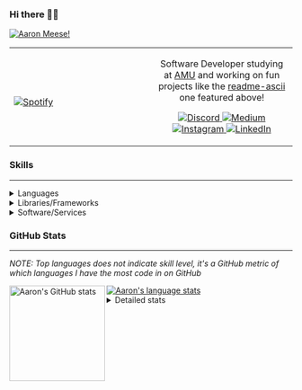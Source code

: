 ### Hi there 👋🏻
[![Aaron Meese!](https://user-images.githubusercontent.com/17814535/88975338-a2aabf00-d27f-11ea-963f-8a19608716b4.png)](https://github.com/ajmeese7/readme-ascii "README ASCII")

<!-- Modified from project here: https://github.com/novatorem/novatorem -->
<table width="100%"> 
  <tr>
  <td width="50%">
      
&nbsp; <br> [![Spotify](https://ajmeese7.vercel.app/api/spotify)](https://open.spotify.com/user/ajmeese)

  </td>
  <td width="50%">

<p align="center">
Software Developer studying at <a href="https://www.amu.apus.edu/">AMU</a> and working on fun 
projects like the <a href="https://github.com/ajmeese7/readme-ascii">readme-ascii</a> one featured above!
</p>
<p align="center">
  <a href="https://discord.gg/PxRTQg3">
    <img src="https://img.shields.io/badge/discord-ajmeese7%234835-369?style=flat-square&logo=discord&logoColor=white&color=purple" alt="Discord" title="Discord">
  </a>
  <a href="https://link.aaronmeese.com/medium">
    <img src="https://img.shields.io/badge/medium-ajmeese7-1DB954?style=flat-square&logo=medium&logoColor=white" alt="Medium" title="Medium">
  </a>
  <br />
  <a href="https://link.aaronmeese.com/instagram">
    <img src="https://img.shields.io/badge/instagram-ajmeese7-1DB954?style=flat-square&logo=instagram&logoColor=white&color=c13584" alt="Instagram" title="Instagram">
  </a>
  <a href="https://link.aaronmeese.com/linkedin">
    <img src="https://img.shields.io/badge/linkedIn-aaronmeese-1DB954?style=flat-square&logo=linkedin&logoColor=white&color=blue" alt="LinkedIn" title="LinkedIn">
  </a>
</p>
  </td>
  </table>

[//]: <> (The `&nbsp;` is to have Aphelion take up more space)

### Skills ###
----
<details>
<summary>Languages</summary>

+ JavaScript
+ HTML
+ CSS
    + [README ASCII](https://github.com/ajmeese7/readme-ascii)
+ PHP
    + [Coupon Booked](https://github.com/ajmeese7/coupon-booked)
    + [Steam Summary](https://github.com/ajmeese7/steam-summary)
+ Java
    + [BRCC Java](https://github.com/ajmeese7/brcc-java)
    + [Euler Problems](https://github.com/ajmeese7/euler-problems)

</details>
<details>
<summary>Libraries/Frameworks</summary>

+ NodeJS
    + [Snapchat Share](https://github.com/ajmeese7/snapchat-share)
    + [FRC Spreadsheets](https://github.com/ajmeese7/frc-spreadsheets)
+ Cordova
+ React Native
+ jQuery
+ Discord.js
    + [Spambot](https://github.com/ajmeese7/spambot)
    + [Automatic Reactions](https://github.com/ajmeese7/automatic-reactions)
    + [Multiple Reactions](https://github.com/ajmeese7/multiple-reactions)
    + [Galley Calls](https://github.com/ajmeese7/galley-calls)
    + [Tatsu Toolbox](https://github.com/ajmeese7/tatsu-toolbox)
+ Puppeteer
    + [README ASCII](https://github.com/ajmeese7/readme-ascii)
    + [Dynamic Page Retrieval](https://github.com/ajmeese7/dynamic-page-retrieval)
+ Nightmare.js
    + [Steam Queue Clicker](https://github.com/ajmeese7/steam-queue-clicker)
    + [Repbot](https://github.com/ajmeese7/repbot)
+ Express
    + [Galley Calls](https://github.com/ajmeese7/galley-calls)
+ pdf-lib
+ async

</details>
<details>
<summary>Software/Services</summary>

+ Wallpaper Engine
    + [Random Wallpaper](https://github.com/ajmeese7/random-wallpaper)
    + [Image of the Day](https://github.com/ajmeese7/image-of-the-day)
+ phpMyAdmin
+ cPanel
+ Cloudinary
+ Cloudflare Workers
+ Firefox Extensions
    + [Chess Next Move](https://github.com/ajmeese7/chess-next-move)
    + [Gmail Label Organizer](https://github.com/ajmeese7/gmail-label-organizer)
+ Google Analytics
+ Heroku
+ Nexmo
+ Twilio
    + [Galley Calls](https://github.com/ajmeese7/galley-calls)
+ Sonix
    + [Galley Calls](https://github.com/ajmeese7/galley-calls)
+ Auth0
+ OneSignal

</details>

### GitHub Stats ###
----
*NOTE: Top languages does not indicate skill level, it's a GitHub metric of which languages I have the most code in on GitHub*

<a href="https://profile-summary-for-github.com/user/ajmeese7">
  <img align="left" height="170px" src="https://github-readme-stats.vercel.app/api?username=ajmeese7&show_icons=true&line_height=27&count_private=true&include_all_commits=true" alt="Aaron's GitHub stats"/>
  <img src="https://github-readme-stats.vercel.app/api/top-langs/?username=ajmeese7&hide_langs_below=5&layout=compact" alt="Aaron's language stats"/>
</a>

<details>
<summary>Detailed stats</summary>

### :zap: Recent Activity
<!--START_SECTION:activity-->
1. ❗️ Closed issue [#33](https://github.com/ajmeese7/spambot/issues/33) in [ajmeese7/spambot](https://github.com/ajmeese7/spambot)
2. 🗣 Commented on [#33](https://github.com/ajmeese7/spambot/issues/33) in [ajmeese7/spambot](https://github.com/ajmeese7/spambot)
3. ❗️ Closed issue [#42](https://github.com/ajmeese7/spambot/issues/42) in [ajmeese7/spambot](https://github.com/ajmeese7/spambot)
4. 🗣 Commented on [#42](https://github.com/ajmeese7/spambot/issues/42) in [ajmeese7/spambot](https://github.com/ajmeese7/spambot)
5. 🗣 Commented on [#5526](https://github.com/discordjs/discord.js/issues/5526) in [discordjs/discord.js](https://github.com/discordjs/discord.js)
<!--END_SECTION:activity-->

### 🧐 Waka Stats
<!--START_SECTION:waka-->
**🐱 My Github Data** 

> 🏆 139 Contributions in the Year 2021
 > 
> 📦 65.4 kB Used in Github's Storage 
 > 
> 🚫 Not Opted to Hire
 > 
> 📜 52 Public Repositories 
 > 
> 🔑 21 Private Repositories  
 > 
**I'm an Early 🐤** 

```text
🌞 Morning    312 commits    ████████░░░░░░░░░░░░░░░░░   34.06% 
🌆 Daytime    387 commits    ██████████░░░░░░░░░░░░░░░   42.25% 
🌃 Evening    207 commits    █████░░░░░░░░░░░░░░░░░░░░   22.6% 
🌙 Night      10 commits     ░░░░░░░░░░░░░░░░░░░░░░░░░   1.09%

```
📅 **I'm Most Productive on Saturday** 

```text
Monday       110 commits    ███░░░░░░░░░░░░░░░░░░░░░░   12.01% 
Tuesday      121 commits    ███░░░░░░░░░░░░░░░░░░░░░░   13.21% 
Wednesday    94 commits     ██░░░░░░░░░░░░░░░░░░░░░░░   10.26% 
Thursday     109 commits    ███░░░░░░░░░░░░░░░░░░░░░░   11.9% 
Friday       136 commits    ███░░░░░░░░░░░░░░░░░░░░░░   14.85% 
Saturday     177 commits    ████░░░░░░░░░░░░░░░░░░░░░   19.32% 
Sunday       169 commits    ████░░░░░░░░░░░░░░░░░░░░░   18.45%

```


📊 **This Week I Spent My Time On** 

```text
⌚︎ Time Zone: America/Chicago

💬 Programming Languages: 
JavaScript               4 hrs 32 mins       ███████████░░░░░░░░░░░░░░   46.16% 
TypeScript               4 hrs 16 mins       ██████████░░░░░░░░░░░░░░░   43.46% 
SCSS                     24 mins             █░░░░░░░░░░░░░░░░░░░░░░░░   4.14% 
JSON                     21 mins             █░░░░░░░░░░░░░░░░░░░░░░░░   3.7% 
Other                    10 mins             ░░░░░░░░░░░░░░░░░░░░░░░░░   1.85%

🐱‍💻 Projects: 
social-dashboard         5 hrs 29 mins       ██████████████░░░░░░░░░░░   55.84% 
message-scheduler        1 hr 49 mins        ████░░░░░░░░░░░░░░░░░░░░░   18.58% 
karameese.com            1 hr 41 mins        ████░░░░░░░░░░░░░░░░░░░░░   17.26% 
discord.js               34 mins             █░░░░░░░░░░░░░░░░░░░░░░░░   5.85% 
stocks-dashboard         13 mins             ░░░░░░░░░░░░░░░░░░░░░░░░░   2.24%

```

**I Mostly Code in JavaScript** 

```text
JavaScript               29 repos            █████████████░░░░░░░░░░░░   54.72% 
HTML                     9 repos             ████░░░░░░░░░░░░░░░░░░░░░   16.98% 
Java                     4 repos             ██░░░░░░░░░░░░░░░░░░░░░░░   7.55% 
CSS                      4 repos             ██░░░░░░░░░░░░░░░░░░░░░░░   7.55% 
Python                   3 repos             █░░░░░░░░░░░░░░░░░░░░░░░░   5.66%

```



<!--END_SECTION:waka-->
</details>
